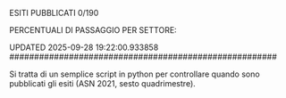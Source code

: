 ESITI PUBBLICATI 0/190 

PERCENTUALI DI PASSAGGIO PER SETTORE:

UPDATED 2025-09-28 19:22:00.933858
###################################################### 

Si tratta di un semplice script in python per controllare quando sono pubblicati gli esiti (ASN 2021, sesto quadrimestre).

